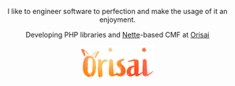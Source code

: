 <p align="center">
  I like to engineer software to perfection and make the usage of it an enjoyment.
</p>

<p align="center">
  Developing PHP libraries and <a href="https://nette.org">Nette</a>-based CMF at <a href="https://github.com/orisai/">Orisai</a>
</p>

<p align="center">
  <img src="https://raw.githubusercontent.com/orisai/.github/main/images/repo_title.png" alt="Orisai logo">
</p>
